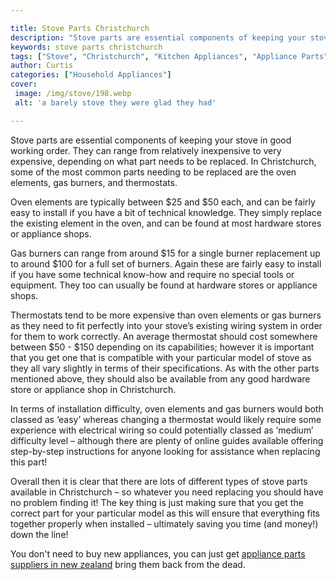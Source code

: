 ```yaml
---

title: Stove Parts Christchurch
description: "Stove parts are essential components of keeping your stove in good working order. They can range from relatively inexpensive to ve...check it out to learn"
keywords: stove parts christchurch
tags: ["Stove", "Christchurch", "Kitchen Appliances", "Appliance Parts"]
author: Curtis
categories: ["Household Appliances"]
cover: 
 image: /img/stove/198.webp
 alt: 'a barely stove they were glad they had'

---
```


Stove parts are essential components of keeping your stove in good working order. They can range from relatively inexpensive to very expensive, depending on what part needs to be replaced. In Christchurch, some of the most common parts needing to be replaced are the oven elements, gas burners, and thermostats.

Oven elements are typically between $25 and $50 each, and can be fairly easy to install if you have a bit of technical knowledge. They simply replace the existing element in the oven, and can be found at most hardware stores or appliance shops.

Gas burners can range from around $15 for a single burner replacement up to around $100 for a full set of burners. Again these are fairly easy to install if you have some technical know-how and require no special tools or equipment. They too can usually be found at hardware stores or appliance shops. 

Thermostats tend to be more expensive than oven elements or gas burners as they need to fit perfectly into your stove’s existing wiring system in order for them to work correctly. An average thermostat should cost somewhere between $50 - $150 depending on its capabilities; however it is important that you get one that is compatible with your particular model of stove as they all vary slightly in terms of their specifications. As with the other parts mentioned above, they should also be available from any good hardware store or appliance shop in Christchurch. 

In terms of installation difficulty, oven elements and gas burners would both classed as ‘easy’ whereas changing a thermostat would likely require some experience with electrical wiring so could potentially classed as ‘medium’ difficulty level – although there are plenty of online guides available offering step-by-step instructions for anyone looking for assistance when replacing this part! 

Overall then it is clear that there are lots of different types of stove parts available in Christchurch – so whatever you need replacing you should have no problem finding it! The key thing is just making sure that you get the correct part for your particular model as this will ensure that everything fits together properly when installed – ultimately saving you time (and money!) down the line!

You don't need to buy new appliances, you can just get <a href="/pages/appliance-parts-suppliers/new-zealand/">appliance parts suppliers in new zealand</a> bring them back from the dead.